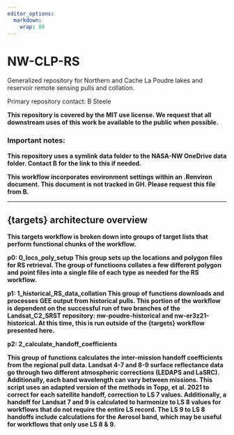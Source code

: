 ```yaml
---
editor_options: 
  markdown: 
    wrap: 80
---
```


# NW-CLP-RS

Generalized repository for Northern and Cache La Poudre lakes and reservoir
remote sensing pulls and collation.

Primary repository contact: B Steele <b dot steele at colostate dot edu>

This repository is covered by the MIT use license. We request that all
downstream uses of this work be available to the public when possible.

### Important notes:

This repository uses a symlink data folder to the NASA-NW OneDrive data folder.
Contact B for the link to this if needed.

This workflow incorporates environment settings within an .Renviron document.
This document is not tracked in GH. Please request this file from B.

--------------------------------------------------------------------------------

## {targets} architecture overview

This targets workflow is broken down into groups of target lists that perform
functional chunks of the workflow.

__p0: 0_locs_poly_setup__
This group sets up the locations and polygon files for RS retrieval. The group 
of functioons collates a few different polygon and point files into a single
file of each type as needed for the RS workflow. 

__p1: 1_historical_RS_data_collation__
This group of functions downloads and processes GEE output from historical pulls.
This portion of the workflow is dependent on the successful run of two 
branches of the Landsat_C2_SRST repository: nw-poudre-historical and 
nw-er3z21-historical. At this time, this is run outside of the {targets} workflow 
presented here. 

**p2: 2_calculate_handoff_coefficients**

This group of functions calculates the inter-mission handoff coefficients from
the regional pull data. Landsat 4-7 and 8-9 surface reflectance data go through
two different atmospheric corrections (LEDAPS and LaSRC). Additionally, each
band wavelength can vary between missions. This script uses an adapted version
of the methods in Topp, et al. 2021 to correct for each satellite handoff,
correction to LS 7 values. Additionally, a handoff for Landsat 7 and 9 is
calculated to harmonize to LS 8 values for workflows that do not require the
entire LS record. The LS 9 to LS 8 handoffs include calculations for the Aerosol
band, which may be useful for workflows that only use LS 8 & 9.



